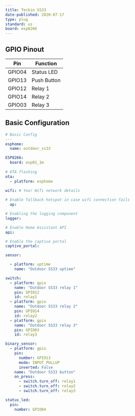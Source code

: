```yaml
---
title: Teckin SS33
date-published: 2020-07-17
type: plug
standard: us
board: esp8266
---
```


## GPIO Pinout

| Pin    | Function    |
| ------ | ----------- |
| GPIO04 | Status LED  |
| GPIO13 | Push Button |
| GPIO12 | Relay 1     |
| GPIO14 | Relay 2     |
| GPIO03 | Relay 3     |

## Basic Configuration

```yaml
# Basic Config
---
esphome:
  name: outdoor_ss33

ESP8266:
  board: esp01_1m
    
# OTA flashing
ota:
  - platform: esphome

wifi: # Your Wifi network details
  
# Enable fallback hotspot in case wifi connection fails  
  ap:

# Enabling the logging component
logger:

# Enable Home Assistant API
api:

# Enable the captive portal
captive_portal:

sensor:

  - platform: uptime
    name: "Outdoor SS33 uptime"

switch:
  - platform: gpio
    name: "Outdoor SS33 relay 1"
    pin: GPIO12
    id: relay1
  - platform: gpio
    name: "Outdoor SS33 relay 2"
    pin: GPIO14
    id: relay2
  - platform: gpio
    name: "Outdoor SS33 relay 3"
    pin: GPIO03
    id: relay3

binary_sensor:
  - platform: gpio
    pin:
      number: GPIO13
      mode: INPUT_PULLUP
      inverted: False
    name: "Outdoor SS33 button"
    on_press:
      - switch.turn_off: relay1
      - switch.turn_off: relay2
      - switch.turn_off: relay3

status_led:
  pin:
    number: GPIO04
```
